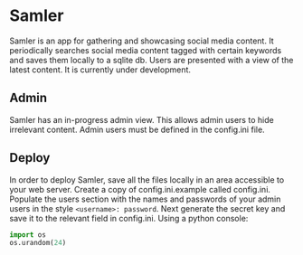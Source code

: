 # Samler

Samler is an app for gathering and showcasing social media content. It periodically searches social media content tagged with certain keywords and saves them locally to a sqlite db. Users are presented with a view of the latest content. It is currently under development.

## Admin

Samler has an in-progress admin view. This allows admin users to hide irrelevant content. Admin users must be defined in the config.ini file.

## Deploy

In order to deploy Samler, save all the files locally in an area accessible to your web server. Create a copy of config.ini.example called config.ini. Populate the users section with the names and passwords of your admin users in the style `<username>: password`. Next generate the secret key and save it to the relevant field in config.ini.
Using a python console:
```python
import os
os.urandom(24)
``` 
